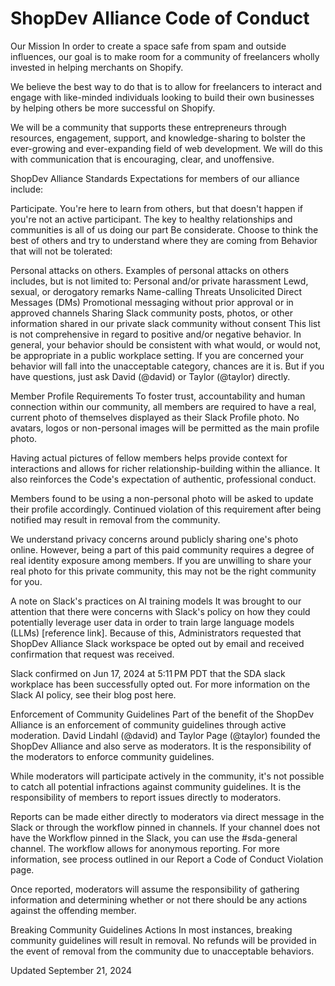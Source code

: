 # ShopDev Alliance Code of Conduct

Our Mission
In order to create a space safe from spam and outside influences, our goal is to make room for a community of freelancers wholly invested in helping merchants on Shopify.

We believe the best way to do that is to allow for freelancers to interact and engage with like-minded individuals looking to build their own businesses by helping others be more successful on Shopify.

We will be a community that supports these entrepreneurs through resources, engagement, support, and knowledge-sharing to bolster the ever-growing and ever-expanding field of web development. We will do this with communication that is encouraging, clear, and unoffensive.

ShopDev Alliance Standards
Expectations for members of our alliance include:

Participate. You're here to learn from others, but that doesn't happen if you're not an active participant. The key to healthy relationships and communities is all of us doing our part
Be considerate. Choose to think the best of others and try to understand where they are coming from
Behavior that will not be tolerated:

Personal attacks on others. Examples of personal attacks on others includes, but is not limited to:
Personal and/or private harassment
Lewd, sexual, or derogatory remarks
Name-calling
Threats
Unsolicited Direct Messages (DMs)
Promotional messaging without prior approval or in approved channels
Sharing Slack community posts, photos, or other information shared in our private slack community without consent
This list is not comprehensive in regard to positive and/or negative behavior. In general, your behavior should be consistent with what would, or would not, be appropriate in a public workplace setting. If you are concerned your behavior will fall into the unacceptable category, chances are it is. But if you have questions, just ask David (@david) or Taylor (@taylor) directly.

Member Profile Requirements
To foster trust, accountability and human connection within our community, all members are required to have a real, current photo of themselves displayed as their Slack Profile photo. No avatars, logos or non-personal images will be permitted as the main profile photo.

Having actual pictures of fellow members helps provide context for interactions and allows for richer relationship-building within the alliance. It also reinforces the Code's expectation of authentic, professional conduct.

Members found to be using a non-personal photo will be asked to update their profile accordingly. Continued violation of this requirement after being notified may result in removal from the community.

We understand privacy concerns around publicly sharing one's photo online. However, being a part of this paid community requires a degree of real identity exposure among members. If you are unwilling to share your real photo for this private community, this may not be the right community for you.

A note on Slack's practices on AI training models
It was brought to our attention that there were concerns with Slack's policy on how they could potentially leverage user data in order to train large language models (LLMs) [reference link]. Because of this, Administrators requested that ShopDev Alliance Slack workspace be opted out by email and received confirmation that request was received.

Slack confirmed on Jun 17, 2024 at 5:11 PM PDT that the SDA slack workplace has been successfully opted out. For more information on the Slack AI policy, see their blog post here.

Enforcement of Community Guidelines
Part of the benefit of the ShopDev Alliance is an enforcement of community guidelines through active moderation. David Lindahl (@david) and Taylor Page (@taylor) founded the ShopDev Alliance and also serve as moderators. It is the responsibility of the moderators to enforce community guidelines.

While moderators will participate actively in the community, it's not possible to catch all potential infractions against community guidelines. It is the responsibility of members to report issues directly to moderators.

Reports can be made either directly to moderators via direct message in the Slack or through the workflow pinned in channels. If your channel does not have the Workflow pinned in the Slack, you can use the #sda-general channel. The workflow allows for anonymous reporting. For more information, see process outlined in our Report a Code of Conduct Violation page.

Once reported, moderators will assume the responsibility of gathering information and determining whether or not there should be any actions against the offending member.

Breaking Community Guidelines Actions
In most instances, breaking community guidelines will result in removal. No refunds will be provided in the event of removal from the community due to unacceptable behaviors.

Updated September 21, 2024
